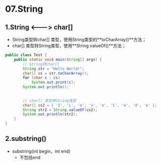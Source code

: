 # 07.String

## 1.String <---> char[]

* String类型转char[] 类型，使用String类型的**toCharArray()**方法；
* char[] 类型转String类型，使用**String.valueOf()**方法；

```java
public class Test {
    public static void main(String[] args) {
        // String转char[]
        String str = "Hello World!";
        char[] cs = str.toCharArray();
        for (char c : cs)
            System.out.print(c);
        System.out.println();
         
 
        // char[] 类型转String类型
        char[] cs2 = { 'I', 'L', 'o', 'v', 'e', 'C', 'o', 'd', 'e' };
        String str2 = String.valueOf(cs2);
        System.out.println(str2);
    }
}
```

## 2.substring()

* substring(int begin，int end) 
  * 不包括end

